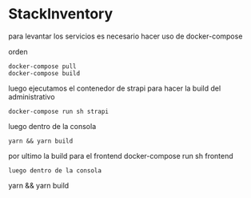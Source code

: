 # StackInventory

para levantar los servicios es necesario hacer uso de docker-compose

orden

```
docker-compose pull
docker-compose build

```

luego ejecutamos el contenedor de strapi
para hacer la build del administrativo

```
docker-compose run sh strapi
```

luego dentro de la consola

```
yarn && yarn build
```

por ultimo la build para el frontend
docker-compose run sh frontend

```
luego dentro de la consola
```

yarn && yarn build

```

```
